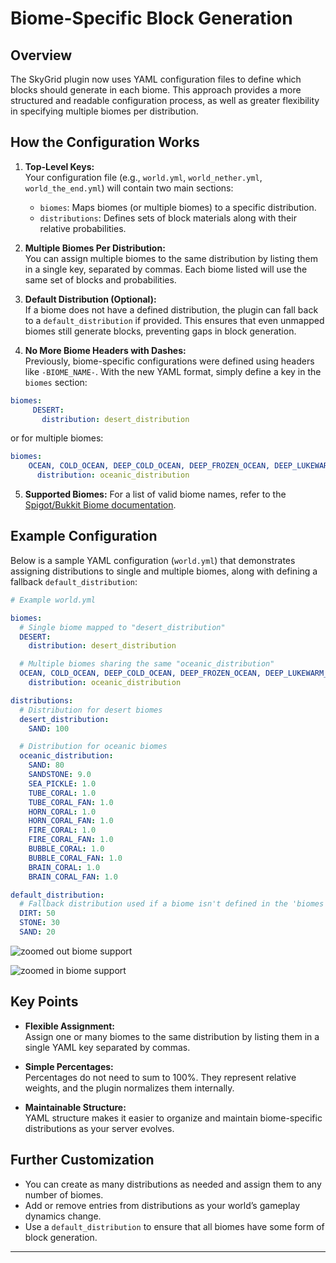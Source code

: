 # Biome-Specific Block Generation

## Overview

The SkyGrid plugin now uses YAML configuration files to define which blocks should generate in each biome. This approach provides a more structured and readable configuration process, as well as greater flexibility in specifying multiple biomes per distribution.

## How the Configuration Works

1. **Top-Level Keys:**  
   Your configuration file (e.g., `world.yml`, `world_nether.yml`, `world_the_end.yml`) will contain two main sections:
   - `biomes`: Maps biomes (or multiple biomes) to a specific distribution.
   - `distributions`: Defines sets of block materials along with their relative probabilities.

2. **Multiple Biomes Per Distribution:**  
   You can assign multiple biomes to the same distribution by listing them in a single key, separated by commas. Each biome listed will use the same set of blocks and probabilities.

3. **Default Distribution (Optional):**  
   If a biome does not have a defined distribution, the plugin can fall back to a `default_distribution` if provided. This ensures that even unmapped biomes still generate blocks, preventing gaps in block generation.

4. **No More Biome Headers with Dashes:**  
   Previously, biome-specific configurations were defined using headers like `-BIOME_NAME-`. With the new YAML format, simply define a key in the `biomes` section:
```yml
biomes:
     DESERT:
       distribution: desert_distribution
 ```
   or for multiple biomes:
 ```yml
biomes:
     OCEAN, COLD_OCEAN, DEEP_COLD_OCEAN, DEEP_FROZEN_OCEAN, DEEP_LUKEWARM_OCEAN, DEEP_OCEAN, FROZEN_OCEAN, LUKEWARM_OCEAN:
       distribution: oceanic_distribution
 ```

5. **Supported Biomes:**
   For a list of valid biome names, refer to the [Spigot/Bukkit Biome documentation](https://hub.spigotmc.org/javadocs/bukkit/org/bukkit/block/Biome.html).

## Example Configuration

Below is a sample YAML configuration (`world.yml`) that demonstrates assigning distributions to single and multiple biomes, along with defining a fallback `default_distribution`:

```yaml
# Example world.yml

biomes:
  # Single biome mapped to "desert_distribution"
  DESERT:
    distribution: desert_distribution

  # Multiple biomes sharing the same "oceanic_distribution"
  OCEAN, COLD_OCEAN, DEEP_COLD_OCEAN, DEEP_FROZEN_OCEAN, DEEP_LUKEWARM_OCEAN, DEEP_OCEAN, FROZEN_OCEAN, LUKEWARM_OCEAN:
    distribution: oceanic_distribution

distributions:
  # Distribution for desert biomes
  desert_distribution:
    SAND: 100

  # Distribution for oceanic biomes
  oceanic_distribution:
    SAND: 80
    SANDSTONE: 9.0
    SEA_PICKLE: 1.0
    TUBE_CORAL: 1.0
    TUBE_CORAL_FAN: 1.0
    HORN_CORAL: 1.0
    HORN_CORAL_FAN: 1.0
    FIRE_CORAL: 1.0
    FIRE_CORAL_FAN: 1.0
    BUBBLE_CORAL: 1.0
    BUBBLE_CORAL_FAN: 1.0
    BRAIN_CORAL: 1.0
    BRAIN_CORAL_FAN: 1.0

default_distribution:
  # Fallback distribution used if a biome isn't defined in the 'biomes' section
  DIRT: 50
  STONE: 30
  SAND: 20
```

![zoomed out biome support](https://www.toolsnexus.com/mc/out.jpg)

![zoomed in biome support](https://www.toolsnexus.com/mc/in.jpg)

## Key Points

- **Flexible Assignment:**  
  Assign one or many biomes to the same distribution by listing them in a single YAML key separated by commas.
  
- **Simple Percentages:**  
  Percentages do not need to sum to 100%. They represent relative weights, and the plugin normalizes them internally.

- **Maintainable Structure:**  
  YAML structure makes it easier to organize and maintain biome-specific distributions as your server evolves.

## Further Customization

- You can create as many distributions as needed and assign them to any number of biomes.
- Add or remove entries from distributions as your world’s gameplay dynamics change.
- Use a `default_distribution` to ensure that all biomes have some form of block generation.

---
